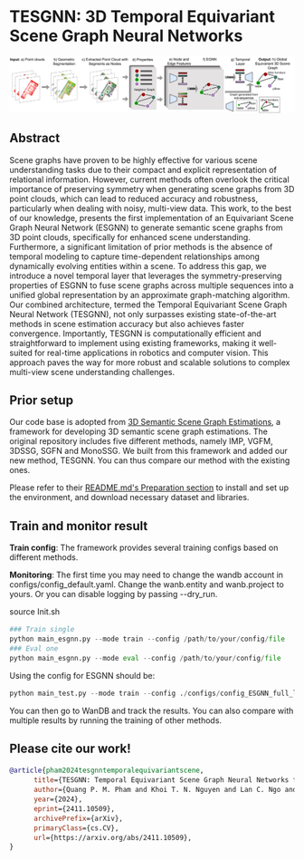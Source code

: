 # TESGNN: 3D Temporal Equivariant Scene Graph Neural Networks

![Overall-Architecture](overall_V3.png)

## Abstract

Scene graphs have proven to be highly effective for various scene understanding tasks due to their compact and explicit representation of relational information. However, current methods often overlook the critical importance of preserving symmetry when generating scene graphs from 3D point clouds, which can lead to reduced accuracy and robustness, particularly when dealing with noisy, multi-view data. This work, to the best of our knowledge, presents the first implementation of an Equivariant Scene Graph Neural Network (ESGNN) to generate semantic scene graphs from 3D point clouds, specifically for enhanced scene understanding. Furthermore, a significant limitation of prior methods is the absence of temporal modeling to capture time-dependent relationships among dynamically evolving entities within a scene. To address this gap, we introduce a novel temporal layer that leverages the symmetry-preserving properties of ESGNN to fuse scene graphs across multiple sequences into a unified global representation by an approximate graph-matching algorithm. Our combined architecture, termed the Temporal Equivariant Scene Graph Neural Network (TESGNN), not only surpasses existing state-of-the-art methods in scene estimation accuracy but also achieves faster convergence. Importantly, TESGNN is computationally efficient and straightforward to implement using existing frameworks, making it well-suited for real-time applications in robotics and computer vision. This approach paves the way for more robust and scalable solutions to complex multi-view scene understanding challenges.

## Prior setup

Our code base is adopted from [3D Semantic Scene Graph Estimations](https://github.com/ShunChengWu/3DSSG), a framework for developing 3D semantic scene graph estimations. The original repository includes five different methods, namely IMP, VGFM, 3DSSG, SGFN and MonoSSG. We built from this framework and added our new method, TESGNN. You can thus compare our method with the existing ones. 

Please refer to their [README.md's Preparation section](https://github.com/ShunChengWu/3DSSG?tab=readme-ov-file#preparation) to install and set up the environment, and download necessary dataset and libraries.

## Train and monitor result

**Train config**: The framework provides several training configs based on different methods. 

**Monitoring**: The first time you may need to change the wandb account in configs/config_default.yaml. Change the wanb.entity and wanb.project to yours. Or you can disable logging by passing --dry_run.

source Init.sh

```python
### Train single
python main_esgnn.py --mode train --config /path/to/your/config/file
### Eval one
python main_esgnn.py --mode eval --config /path/to/your/config/file
```

Using the config for ESGNN should be:
```python
python main_test.py --mode train --config ./configs/config_ESGNN_full_l20.yaml
```

You can then go to WanDB and track the results. You can also compare with multiple results by running the training of other methods.

## Please cite our work!

```bibtex
@article{pham2024tesgnntemporalequivariantscene,
      title={TESGNN: Temporal Equivariant Scene Graph Neural Networks for Efficient and Robust Multi-View 3D Scene Understanding}, 
      author={Quang P. M. Pham and Khoi T. N. Nguyen and Lan C. Ngo and Dezhen Song and Truong Do and Truong Son Hy},
      year={2024},
      eprint={2411.10509},
      archivePrefix={arXiv},
      primaryClass={cs.CV},
      url={https://arxiv.org/abs/2411.10509}, 
}
```
